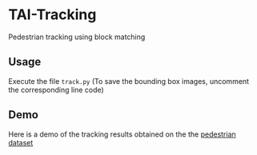 # TAI-Tracking
Pedestrian tracking using block matching

## Usage 

Execute the file `track.py` (To save the bounding box images, uncomment the corresponding line code)


## Demo

Here is a demo of the tracking results obtained on the the [pedestrian dataset](http://jacarini.dinf.usherbrooke.ca/dataset2014#)
